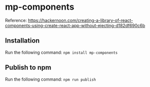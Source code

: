 # mp-components
Reference: https://hackernoon.com/creating-a-library-of-react-components-using-create-react-app-without-ejecting-d182df690c6b

## Installation
Run the following command:
`npm install mp-components`

## Publish to npm
Run the following command:
`npm run publish`
